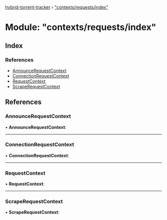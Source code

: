 [hybrid-torrent-tracker](../README.md) › ["contexts/requests/index"](_contexts_requests_index_.md)

# Module: "contexts/requests/index"

## Index

### References

* [AnnounceRequestContext](_contexts_requests_index_.md#announcerequestcontext)
* [ConnectionRequestContext](_contexts_requests_index_.md#connectionrequestcontext)
* [RequestContext](_contexts_requests_index_.md#requestcontext)
* [ScrapeRequestContext](_contexts_requests_index_.md#scraperequestcontext)

## References

###  AnnounceRequestContext

• **AnnounceRequestContext**:

___

###  ConnectionRequestContext

• **ConnectionRequestContext**:

___

###  RequestContext

• **RequestContext**:

___

###  ScrapeRequestContext

• **ScrapeRequestContext**:

